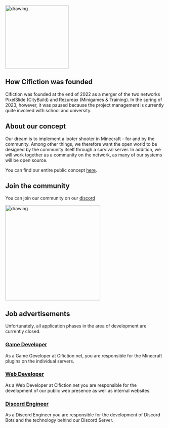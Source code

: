<img class="center" src="https://i.imgur.com/Csz1RUd.png" alt="drawing" width="200"/>

## How Cifiction was founded

Cifiction was founded at the end of 2022 as a merger of the two networks PixelSlide (CityBuild) and Rezureax (Minigames & Training). 
In the spring of 2023, however, it was paused because the project management is currently quite involved with school and university.

## About our concept

Our dream is to implement a looter shooter in Minecraft - for and by the community. 
Among other things, we therefore want the open world to be designed by the community itself through a survival server. 
In addition, we will work together as a community on the network, as many of our systems will be open source.

You can find our entire public concept [here](https://wiki.cifiction.net).

## Join the community
You can join our community on our [discord](https://dsc.gg/cifiction)

<img class="center" href="https://discord.com/invite/rfRuUge" src="https://imgur.com/DEEpqO2.png" alt="drawing" width="300"/>

## Job advertisements

Unfortunately, all application phases in the area of development are currently closed.

### [Game Developer](https://apply.cifiction.net/game-dev)
As a Game Geveloper at Cifiction.net, you are responsible for the Minecraft plugins on the individual servers. 

### [Web Developer](https://apply.cifiction.net/web-dev)
As a Web Developer at Cifiction.net you are responsible for the development of our public web presence as well as internal websites.

### [Discord Engineer](https://apply.cifiction.net/dc-engineer)
As a Discord Engineer you are responsible for the development of Discord Bots and the technology behind our Discord Server.
